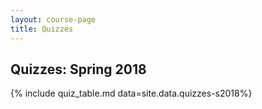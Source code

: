 ```yaml
---
layout: course-page
title: Quizzes
---
```

## Quizzes: Spring 2018

{% include quiz_table.md  data=site.data.quizzes-s2018%}

